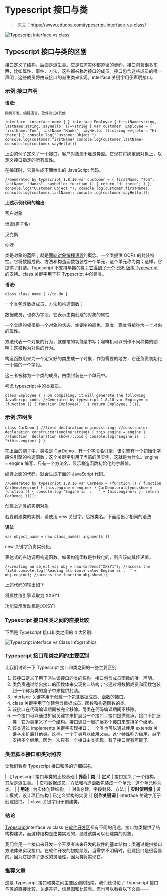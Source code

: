 # Typescript 接口与类

> 原文：<https://www.educba.com/typescript-interface-vs-class/>

![Typescript interface vs class](img/5ab7f6447d364d58d5a1603a20766405.png)



## Typescript 接口与类的区别

接口定义了结构，后面是派生类。它是任何实体都遵循的契约，接口包含很多东西，比如属性、事件、方法，这些都被称为接口的成员。接口包含这些成员的唯一声明；这些成员将由该接口的派生类来实现。interface 关键字用于声明接口。

### 示例:接口声明

**语法:**

<small>网页开发、编程语言、软件测试&其他</small>

`interface  interface_name
{
}
interface Employee {
firstName:string,
lastName:string,
sayHello: ()=>string
}
var customer: Employee = {
firstName:"Tom",
lastName:"Hanks",
sayHello: ():string =>{return "Hi there"}
}
console.log("Customer Object ")
console.log(customer.firstName)
console.log(customer.lastName)
console.log(customer.sayHello())`

上面的例子定义了一个接口。客户对象属于雇员类型。它现在将绑定到对象上，以定义接口指定的所有属性。

在编译时，它将生成下面给出的 JavaScript 代码。

`//Generated by typescript 1.8.10
var customer = { firstName: "Tom", lastName: "Hanks",
sayHello: function () { return "Hi there"; }
};
console.log("Customer Object ");
console.log(customer.firstName);
console.log(customer.lastName);
console.log(customer.sayHello());`

**上述示例代码的输出:**

客户对象

汤姆(男子名)

汉克斯

你好

类是对象的蓝图；就是[面向对象编程语言](https://www.educba.com/functional-programming-vs-oop/)的概念。一个类提供 OOPs 的封装特性。它将数据成员、方法和构造函数包装成一个单元，这个单元称为类；这样，它提供了封装。Typescript 不支持早期的类[；它得到了一个](https://www.educba.com/typescript-interview-questions/) [ES6 版本 Typescript](https://www.educba.com/es6-vs-es5/) 的支持。class 关键字用于在 Typescript 中创建类。

**语法:**

`class class_name {
//to do
}`

一个类包含数据成员、方法和构造函数；

数据成员，也称为字段，它表示由类创建的对象的属性

一个合适的领带是一个对象的状态，像钢笔的颜色，高度，宽度将被称为一个对象的属性。

方法代表一个对象的行为，就像笔的功能是书写；咖啡机可以制作不同种类的咖啡；这被称为对象的行为。

构造函数用来为一个定义好的类生成一个对象，作为需要的地方，它还负责初始化一个类的一个字段。

这三者被称为一个类的成员，由类封装在一个单元中。

考虑 typescript 中的类雇员。

`class Employee {
}
On compiling, it will generate the following JavaScript code.
//Generated by typescript 1.8.10
var Employee = (function () {
function Employee() {
}
return Employee;
}());`

### 示例:声明类

`class CarDemo {
//field declaration
engine:string;
//constructor declaration
constructor(engine:string) {
this.engine = engine
}
//function  declaration
show():void {
console.log("Engine is  :   "+this.engine)
}
}`

在上面的例子中，类名是 CarDemo，有一个字段名引擎，该引擎有一个初始化字段名引擎的构造函数；这个关键字引用了当前的类实例，这就是为什么。engine = engine 编写，只有一个方法名，显示构造函数初始化的字段值。

编译上面的代码，就会生成下面的 JavaScript 代码。

`//Generated by typescript 1.8.10
var CarDemo = (function () {
function CarDemo(engine) {
this.engine = engine;
}
CarDemo.prototype.show = function () {
console.log("Engine is  :   " + this.engine);
};
return CarDemo;
}());`

创建上述类的实例对象

若要创建类的实例，请使用 new 关键字，后跟类名。下面给出了相同的语法

**语法**

`var object_name = new class_name([ arguments ])`

new 关键字负责实例化。

表达式的右边调用构造函数。如果构造函数是参数化的，则应该向其传递值。

`//creating an object
var obj = new CarDemo("XXSY1");
//access the field
console.log("Reading attribute value Engine as :  " + obj.engine);
//access the function
obj.show();`

上述代码的输出如下

将属性值引擎读取为 XXSY1

功能显示发动机是:XXSY1

### Typescript 接口和类之间的直接比较

下面是 Typescript 接口和类之间的 4 大区别:

![Typescript interface vs Class Infographics](img/dd2024c7444de8f7ab5c919e77836151.png)



### Typescript 接口和类之间的主要区别

让我们讨论一下 Typescript 接口和类之间的一些主要区别:

1.  该接口定义了用于派生该接口的类的结构。接口包含成员函数的唯一声明。
2.  类负责通过给出接口的函数体来实现接口结构；它通过将数据成员和函数包装到一个称为类的盒子中来提供封装。
3.  interface 关键字用于创建一个包含数据成员、函数的接口。
4.  class 关键字用于创建包含数据成员、函数和构造函数的类。
5.  该接口在代码编译期间被完全移除。而类在代码编译期间不移除。
6.  一个接口可以通过扩展关键字来扩展另一个接口；接口提供继承。接口不扩展类；它为类定义了一个结构。接口通过一起扩展多个接口来支持多个继承。
7.  该类通过 implements 关键字实现接口；一个类也可以通过使用 extends 关键字来扩展其他类。这样，一个子类可以使用父类。这个特性称为继承，类不支持多个继承，因为一次只有一个接口由类实现。有了接口就有可能了。

### 类型脚本接口和类对照表

让我们看看 Typescript 接口和类的详细描述。

| 【Typescript 接口与类的比较基础 | **界面** | **类** |
| **定义** | 接口定义了一个结构，其后是派生类。 | 它将数据成员、方法和构造函数包装成一个单元，这个单元称为类。 |
| **用途** | 为实体创建结构。 | 对象创建、字段封装、方法 |
| **实时使用量** | 设计模式，设计项目结构 | 已定义架构的实现 |
| **创作关键词** | interface 关键字用于创建接口。 | class 关键字用于创建类。 |

### 结论

[Typescript](https://www.educba.com/what-is-typescript/)interface vs class 在[软件开发区](https://www.educba.com/software-development-vs-web-development/)都有不同的用途。接口为类提供了结构构建块，而这种结构是由类实现的，通过该类可以创建类的对象。

我们会用一个接口来开发一个开发者未来开发的软件的基本结构；类通过提供接口方法体来实现接口。在软件开发的初始阶段，当需求不明确时，创建接口是很容易的，因为它提供了更改的灵活性，因为类将实现它。

### 推荐文章

这是 Typescript 接口和类之间主要区别的指南。我们还讨论了 Typescript 接口与类的直接比较、关键差异、信息图和比较表。您也可以看看以下文章——





